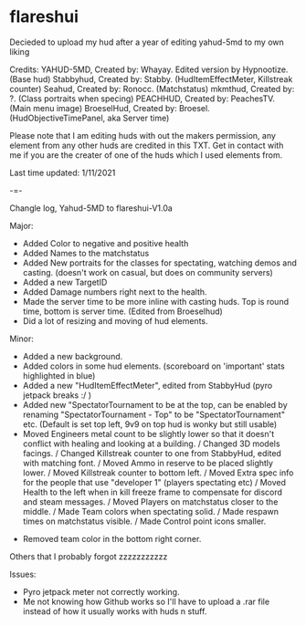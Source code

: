 # flareshui
Decieded to upload my hud after a year of editing yahud-5md to my own liking

 Credits:
YAHUD-5MD,  Created by: Whayay.      Edited version by Hypnootize. (Base hud)
Stabbyhud,  Created by: Stabby.      (HudItemEffectMeter, Killstreak counter)
Seahud,     Created by: Ronocc.      (Matchstatus)
mkmthud,    Created by: ?.           (Class portraits when specing)
PEACHHUD,   Created by: PeachesTV.   (Main menu image)
BroeselHud, Created by: Broesel.     (HudObjectiveTimePanel, aka Server time)


  Please note that I am editing huds with out the makers permission, any element from any other huds are credited in this TXT. 
  Get in contact with me if you are the creater of one of the huds which I used elements from.


Last time updated: 1/11/2021


-=-

  Changle log, Yahud-5MD to flareshui-V1.0a

  Major:
+ Added Color to negative and positive health
+ Added Names to the matchstatus
+ Added New portraits for the classes for spectating, watching demos and casting. (doesn't work on casual, but does on community servers)
+ Added a new TargetID
+ Added Damage numbers right next to the health.
+  Made the server time to be more inline with casting huds. Top is round time, bottom is server time. (Edited from Broeselhud)
+   Did a lot of resizing and moving of hud elements.

 Minor:
+ Added a new background.
+ Added colors in some hud elements. (scoreboard on 'important' stats highlighted in blue)
+ Added a new "HudItemEffectMeter", edited from StabbyHud (pyro jetpack breaks :/ )
+ Added new "SpectatorTournament to be at the top, can be enabled by renaming "SpectatorTournament - Top" to be "SpectatorTournament" etc. (Default is set top left, 9v9 on top hud is wonky but still usable)
+ Moved Engineers metal count to be slightly lower so that it doesn't conflict with healing and looking at a building.
/ Changed 3D models facings.
/ Changed Killstreak counter to one from StabbyHud, edited with matching font.
/ Moved Ammo in reserve to be placed slightly lower.
/ Moved Killstreak counter to bottom left.
/ Moved Extra spec info for the people that use "developer 1" (players spectating etc)
/ Moved Health to the left when in kill freeze frame to compensate for discord and steam messages.
/ Moved Players on matchstatus closer to the middle.
/  Made Team colors when spectating solid. 
/  Made respawn times on matchstatus visible.
/  Made Control point icons smaller.
- Removed team color in the bottom right corner.

Others that I probably forgot zzzzzzzzzzz

 Issues:
- Pyro jetpack meter not correctly working.
- Me not knowing how Github works so I'll have to upload a .rar file instead of how it usually works with huds n stuff.



